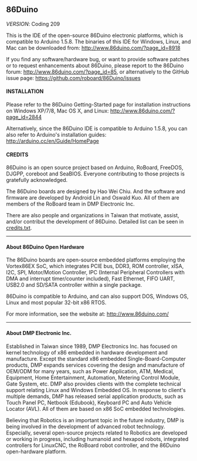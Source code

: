 86Duino
---------

_VERSION_: Coding 209

This is the IDE of the open-source 86Duino electronic platforms, which is 
compatible to Arduino 1.5.8. The binaries of this IDE for Windows, Linux, 
and Mac can be downloaded from: http://www.86duino.com/?page_id=8918

If you find any software/hardware bug, or want to provide software patches or 
to request enhancements about 86Duino, please report to the 86Duino 
forum: http://www.86duino.com/?page_id=85, or alternatively to the GitHub issue 
page: https://github.com/roboard/86Duino/issues


#### INSTALLATION ####

Please refer to the 86Duino Getting-Started page for installation instructions 
on Windows XP/7/8, Mac OS X, and Linux: http://www.86duino.com/?page_id=2844

Alternatively, since the 86Duino IDE is compatible to Arduino 1.5.8, you can 
also refer to Arduino's installation guides: 
http://arduino.cc/en/Guide/HomePage


#### CREDITS ####

86Duino is an open source project based on Arduino, RoBoard, FreeDOS, DJGPP, 
coreboot and SeaBIOS. Everyone contributing to those projects is 
gratefully acknowledged.

The 86Duino boards are designed by Hao Wei Chiu. And the software and firmware 
are developed by Android Lin and Oswald Kuo. All of them are members of the 
RoBoard team in DMP Electronic Inc.

There are also people and organizations in Taiwan that motivate, assist, 
and/or contribut the development of 86Duino. Detailed list can be seen in 
[credits.txt](https://github.com/roboard/86Duino/blob/master/credits.txt).


---------------------------------------

#### About 86Duino Open Hardware ####

The 86Duino boards are open-source embedded platforms employing the 
Vortex86EX SoC, which integrates PCIE bus, DDR3, ROM controller, xISA, I2C, 
SPI, Motor/Motion Controller, IPC (Internal Peripheral Controllers with DMA 
and interrupt timer/counter included), Fast Ethernet, FIFO UART, USB2.0 
and SD/SATA controller within a single package.

86Duino is compatible to Arduino, and can also support DOS, Windows OS, Linux 
and most popular 32-bit x86 RTOS.

For more information, see the website at: http://www.86duino.com/


---------------------------------------

#### About DMP Electronic Inc. ####

Established in Taiwan since 1989, DMP Electronics Inc. has focused on kernel 
technology of x86 embedded in hardware development and manufacture. Except the 
standard x86 embedded Single-Board-Computer products, DMP expands services 
covering the design and manufacture of OEM/ODM for many years, such as Power 
Application, ATM, Medical, Equipment, Home Entertainment, Automation, Metering 
Control Module, Gate System, etc. DMP also provides clients with the complete 
technical support relating Linux and Windows Embedded OS. In response to 
client's multiple demands, DMP has released serial application products, 
such as Touch Panel PC, Netbook (Edubook), Keyboard PC and Auto Vehicle 
Locator (AVL). All of them are based on x86 SoC embedded technologies.

Believing that Robotics is an important topic in the future industry, DMP is 
being involved in the development of advanced robot technology. Especially, 
several open-source projects related to Robotics are developed or working in 
progress, including humanoid and hexapod robots, integrated controllers for 
LinuxCNC, the RoBoard robot controller, and the 86Duino open-hardware platform.
